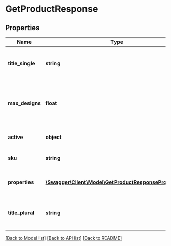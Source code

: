 # GetProductResponse

## Properties
Name | Type | Description | Notes
------------ | ------------- | ------------- | -------------
**title_single** | **string** | Readable title for single product, e.g. Flyer | 
**max_designs** | **float** | Maximum number of designs for digital or sublimation printing methods | [optional] 
**active** | **object** | Whether the product is active | 
**sku** | **string** | Uniquely identifying sku | 
**properties** | [**\Swagger\Client\Model\GetProductResponseProperties[]**](GetProductResponseProperties.md) | List of properties defining this product | 
**title_plural** | **string** | Readable title for multiple products, e.g. Flyers | 

[[Back to Model list]](../README.md#documentation-for-models) [[Back to API list]](../README.md#documentation-for-api-endpoints) [[Back to README]](../README.md)


